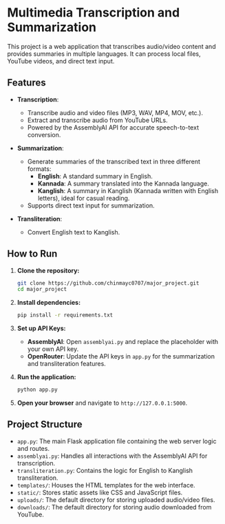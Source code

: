 # Multimedia Transcription and Summarization

This project is a web application that transcribes audio/video content and provides summaries in multiple languages. It can process local files, YouTube videos, and direct text input.

## Features

- **Transcription**:
  - Transcribe audio and video files (MP3, WAV, MP4, MOV, etc.).
  - Extract and transcribe audio from YouTube URLs.
  - Powered by the AssemblyAI API for accurate speech-to-text conversion.

- **Summarization**:
  - Generate summaries of the transcribed text in three different formats:
    - **English**: A standard summary in English.
    - **Kannada**: A summary translated into the Kannada language.
    - **Kanglish**: A summary in Kanglish (Kannada written with English letters), ideal for casual reading.
  - Supports direct text input for summarization.

- **Transliteration**:
  - Convert English text to Kanglish.

## How to Run

1. **Clone the repository:**
   ```bash
   git clone https://github.com/chinmayc0707/major_project.git
   cd major_project
   ```

2. **Install dependencies:**
   ```bash
   pip install -r requirements.txt
   ```

3. **Set up API Keys:**
   - **AssemblyAI**: Open `assemblyai.py` and replace the placeholder with your own API key.
   - **OpenRouter**: Update the API keys in `app.py` for the summarization and transliteration features.

4. **Run the application:**
   ```bash
   python app.py
   ```

5. **Open your browser** and navigate to `http://127.0.0.1:5000`.

## Project Structure

- `app.py`: The main Flask application file containing the web server logic and routes.
- `assemblyai.py`: Handles all interactions with the AssemblyAI API for transcription.
- `transliteration.py`: Contains the logic for English to Kanglish transliteration.
- `templates/`: Houses the HTML templates for the web interface.
- `static/`: Stores static assets like CSS and JavaScript files.
- `uploads/`: The default directory for storing uploaded audio/video files.
- `downloads/`: The default directory for storing audio downloaded from YouTube.